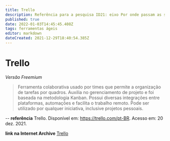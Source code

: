 ```yaml
---
title: Trello
description: Referência para a pesquisa ID21: eixo Por onde passam as soluções.
published: true
date: 2022-01-03T14:45:45.408Z
tags: ferramentas ágeis
editor: markdown
dateCreated: 2021-12-29T18:40:54.385Z
---
```


# Trello 
*Versão Freemium*

> Ferramenta colaborativa usado por times que permite a organização de tarefas por quadros. Auxilia no gerenciamento de projeto e foi baseada na metodologia Kanban. Possui diversas integrações entre plataformas, automações e facilita o trabalho remoto. Pode ser utilizado por qualquer iniciativa, inclusive projetos pessoais. 

-- 
**referência** 
Trello. Disponível em: https://trello.com/pt-BR. Acesso em: 20 dez. 2021.

**link na Internet Archive**
[Trello](https://web.archive.org/web/20220103144057/https://trello.com/)